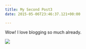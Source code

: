```yaml
---
title: My Second Post3
date: 2015-05-06T23:46:37.121+00:00

---
```

Wow! I love blogging so much already.

![](/images/nick-morrison-FHnnjk1Yj7Y-unsplash.jpg)